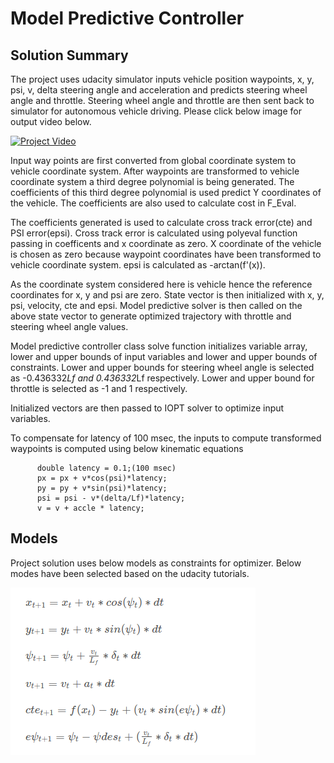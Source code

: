 # Model Predictive Controller

## Solution Summary
The project uses udacity simulator inputs vehicle position waypoints, x, y, psi, v, delta steering angle and acceleration and predicts steering wheel angle and throttle. Steering wheel angle and throttle are then sent back to simulator for autonomous vehicle driving. Please click below image for output video below.

[![Project Video](http://img.youtube.com/vi/6LirI1wDsIY/0.jpg)](https://youtu.be/6LirI1wDsIY)

Input way points are first converted from global coordinate system to vehicle coordinate system. After waypoints are transformed to vehicle coordinate system a third degree polynomial is being generated. The coefficients of this third degree polynomial is used predict Y coordinates of the vehicle. The coefficients are also used to calculate cost in F_Eval.

The coefficients generated is used to calculate cross track error(cte) and PSI error(epsi).  Cross track error is calculated using polyeval function passing in coefficents and x coordinate as zero. X coordinate of the vehicle is chosen as zero because waypoint coordinates have been transformed to vehicle coordinate system. epsi is calculated as -arctan(f'(x)).

As the coordinate system considered here is vehicle hence the reference coordinates for x, y and psi are zero. State vector is then initialized with x, y, psi, velocity, cte and epsi. Model predictive solver is then called on the above state vector to generate optimized trajectory with throttle and steering wheel angle values.

Model predictive controller class solve function initializes variable array, lower and upper bounds of input variables and lower and upper bounds of constraints. Lower and upper bounds for steering wheel angle is selected as  -0.436332*Lf and 0.436332*Lf respectively. Lower and upper bound for throttle is selected as -1 and 1 respectively.

Initialized vectors are then passed to IOPT solver to optimize input variables. 

To compensate for latency of 100 msec, the inputs to compute transformed waypoints is computed using below kinematic equations 

          double latency = 0.1;(100 msec)
          px = px + v*cos(psi)*latency;
          py = py + v*sin(psi)*latency;
          psi = psi - v*(delta/Lf)*latency;
          v = v + accle * latency;


## Models

Project solution uses below models as constraints for optimizer. Below modes have been selected based on the udacity tutorials.

![alt Models](https://raw.githubusercontent.com/mrai1983/ModelPredictiveController/master/models.png)


